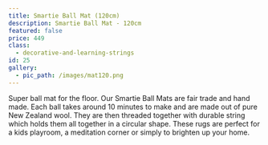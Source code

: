 ```yaml
---
title: Smartie Ball Mat (120cm)
description: Smartie Ball Mat - 120cm
featured: false
price: 449
class:
  - decorative-and-learning-strings
id: 25
gallery:
  - pic_path: /images/mat120.png
---
```



Super ball mat for the floor. Our Smartie Ball Mats are fair trade and hand made. Each ball takes around 10 minutes to make and are made out of pure New Zealand wool. They are then threaded together with durable string which holds them all together in a circular shape. These rugs are perfect for a kids playroom, a meditation corner or simply to brighten up your home.
